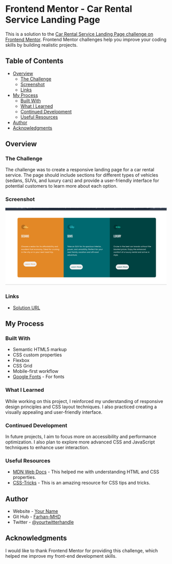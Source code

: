 # Frontend Mentor - Car Rental Service Landing Page

This is a solution to the [Car Rental Service Landing Page challenge on Frontend Mentor](https://www.frontendmentor.io/challenges/car-rental-service-landing-page). Frontend Mentor challenges help you improve your coding skills by building realistic projects.

## Table of Contents

- [Overview](#overview)
  - [The Challenge](#the-challenge)
  - [Screenshot](#screenshot)
  - [Links](#links)
- [My Process](#my-process)
  - [Built With](#built-with)
  - [What I Learned](#what-i-learned)
  - [Continued Development](#continued-development)
  - [Useful Resources](#useful-resources)
- [Author](#author)
- [Acknowledgments](#acknowledgments)

## Overview

### The Challenge

The challenge was to create a responsive landing page for a car rental service. The page should include sections for different types of vehicles (sedans, SUVs, and luxury cars) and provide a user-friendly interface for potential customers to learn more about each option.

### Screenshot

![Screenshot of the project](./image.png)

### Links

- [Solution URL](https://github.com/Farhan-MHD/3column-preview-card-frontendmentor)
  
## My Process

### Built With

- Semantic HTML5 markup
- CSS custom properties
- Flexbox
- CSS Grid
- Mobile-first workflow
- [Google Fonts](https://fonts.google.com/) - For fonts

### What I Learned

While working on this project, I reinforced my understanding of responsive design principles and CSS layout techniques. I also practiced creating a visually appealing and user-friendly interface.

### Continued Development

In future projects, I aim to focus more on accessibility and performance optimization. I also plan to explore more advanced CSS and JavaScript techniques to enhance user interaction.

### Useful Resources

- [MDN Web Docs](https://developer.mozilla.org/) - This helped me with understanding HTML and CSS properties.
- [CSS-Tricks](https://css-tricks.com/) - This is an amazing resource for CSS tips and tricks.

## Author

- Website - [Your Name](https://www.yourwebsite.com)
- Git Hub - [Farhan-MHD](https://github.com/Farhan-MHD)
- Twitter - [@yourtwitterhandle](https://www.twitter.com/yourtwitterhandle)

## Acknowledgments

I would like to thank Frontend Mentor for providing this challenge, which helped me improve my front-end development skills.

